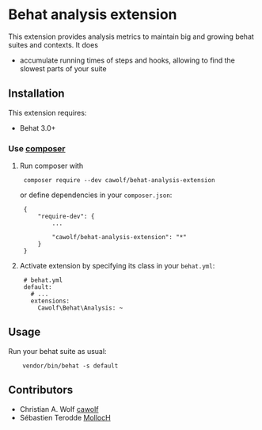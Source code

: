 # Behat analysis extension

This extension provides analysis metrics to maintain big and growing behat suites and contexts. It does

* accumulate running times of steps and hooks, allowing to find the slowest parts of your suite

## Installation

This extension requires:

* Behat 3.0+

### Use [composer](http://getcomposer.org)

1. Run composer with
    
        composer require --dev cawolf/behat-analysis-extension
        
    or define dependencies in your ``composer.json``:

        {
            "require-dev": {
                ...

                "cawolf/behat-analysis-extension": "*"
            }
        }
        
2. Activate extension by specifying its class in your ``behat.yml``:

        # behat.yml
        default:
          # ...
          extensions:
            Cawolf\Behat\Analysis: ~

## Usage

Run your behat suite as usual:
        
        vendor/bin/behat -s default

## Contributors

* Christian A. Wolf [cawolf](http://github.com/cawolf)
* Sébastien Terodde [MollocH](https://github.com/MollocH)
